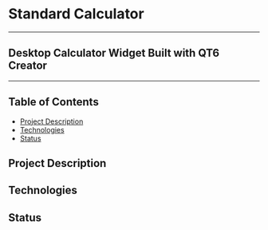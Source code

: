 # Standard Calculator

---

## Desktop Calculator Widget Built with QT6 Creator

---

## Table of Contents

- [Project Description](#project-description)
- [Technologies](#technologies)
- [Status](#status)

## Project Description

## Technologies

## Status
